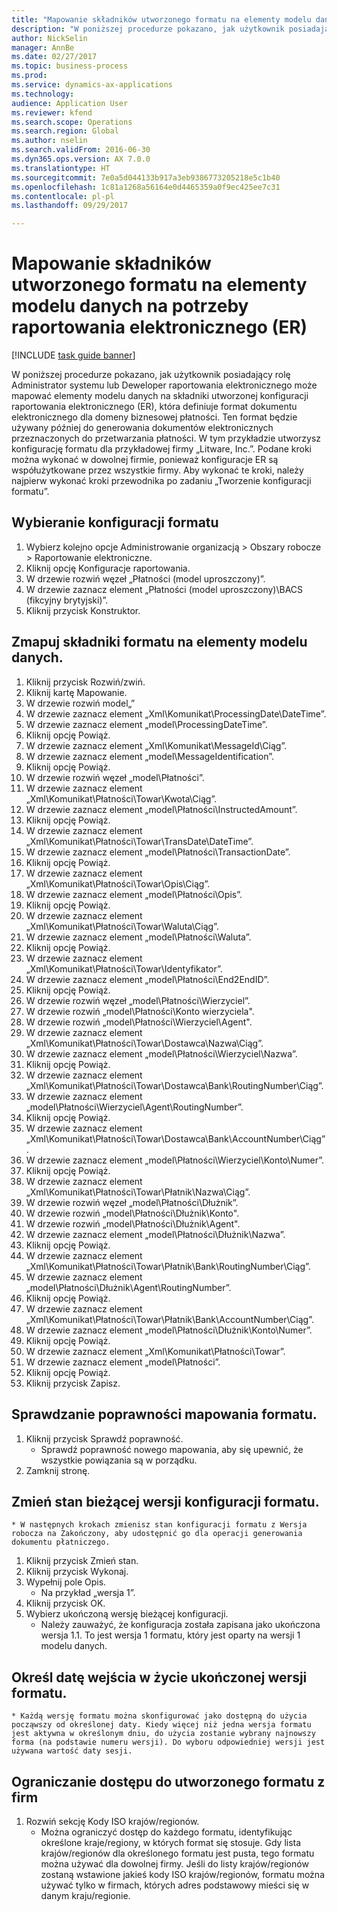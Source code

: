 ```yaml
--- 
title: "Mapowanie składników utworzonego formatu na elementy modelu danych na potrzeby raportowania elektronicznego (ER)"
description: "W poniższej procedurze pokazano, jak użytkownik posiadający rolę Administrator systemu lub Deweloper raportowania elektronicznego może mapować elementy modelu danych na składniki utworzonej konfiguracji raportowania elektronicznego (ER), która definiuje format dokumentu elektronicznego dla domeny biznesowej płatności."
author: NickSelin
manager: AnnBe
ms.date: 02/27/2017
ms.topic: business-process
ms.prod: 
ms.service: dynamics-ax-applications
ms.technology: 
audience: Application User
ms.reviewer: kfend
ms.search.scope: Operations
ms.search.region: Global
ms.author: nselin
ms.search.validFrom: 2016-06-30
ms.dyn365.ops.version: AX 7.0.0
ms.translationtype: HT
ms.sourcegitcommit: 7e0a5d044133b917a3eb9386773205218e5c1b40
ms.openlocfilehash: 1c81a1268a56164e0d4465359a0f9ec425ee7c31
ms.contentlocale: pl-pl
ms.lasthandoff: 09/29/2017

---
```

# <a name="map-components-of-the-created-format-to-data-model-elements-for-electronic-reporting-er"></a>Mapowanie składników utworzonego formatu na elementy modelu danych na potrzeby raportowania elektronicznego (ER)

[!INCLUDE [task guide banner](../../includes/task-guide-banner.md)]

W poniższej procedurze pokazano, jak użytkownik posiadający rolę Administrator systemu lub Deweloper raportowania elektronicznego może mapować elementy modelu danych na składniki utworzonej konfiguracji raportowania elektronicznego (ER), która definiuje format dokumentu elektronicznego dla domeny biznesowej płatności. Ten format będzie używany później do generowania dokumentów elektronicznych przeznaczonych do przetwarzania płatności. W tym przykładzie utworzysz konfigurację formatu dla przykładowej firmy „Litware, Inc.”. Podane kroki można wykonać w dowolnej firmie, ponieważ konfiguracje ER są współużytkowane przez wszystkie firmy. Aby wykonać te kroki, należy najpierw wykonać kroki przewodnika po zadaniu „Tworzenie konfiguracji formatu”.


## <a name="select-a-format-configuration"></a>Wybieranie konfiguracji formatu
1. Wybierz kolejno opcje Administrowanie organizacją > Obszary robocze > Raportowanie elektroniczne.
2. Kliknij opcję Konfiguracje raportowania.
3. W drzewie rozwiń węzeł „Płatności (model uproszczony)”.
4. W drzewie zaznacz element „Płatności (model uproszczony)\BACS (fikcyjny brytyjski)”.
5. Kliknij przycisk Konstruktor.

## <a name="map-format-components-to-data-model-elements"></a>Zmapuj składniki formatu na elementy modelu danych.
1. Kliknij przycisk Rozwiń/zwiń.
2. Kliknij kartę Mapowanie.
3. W drzewie rozwiń model„”
4. W drzewie zaznacz element „Xml\Komunikat\ProcessingDate\DateTime”.
5. W drzewie zaznacz element „model\ProcessingDateTime”.
6. Kliknij opcję Powiąż.
7. W drzewie zaznacz element „Xml\Komunikat\MessageId\Ciąg”.
8. W drzewie zaznacz element „model\MessageIdentification”.
9. Kliknij opcję Powiąż.
10. W drzewie rozwiń węzeł „model\Płatności”.
11. W drzewie zaznacz element „Xml\Komunikat\Płatności\Towar\Kwota\Ciąg”.
12. W drzewie zaznacz element „model\Płatności\InstructedAmount”.
13. Kliknij opcję Powiąż.
14. W drzewie zaznacz element „Xml\Komunikat\Płatności\Towar\TransDate\DateTime”.
15. W drzewie zaznacz element „model\Płatności\TransactionDate”.
16. Kliknij opcję Powiąż.
17. W drzewie zaznacz element „Xml\Komunikat\Płatności\Towar\Opis\Ciąg”.
18. W drzewie zaznacz element „model\Płatności\Opis”.
19. Kliknij opcję Powiąż.
20. W drzewie zaznacz element „Xml\Komunikat\Płatności\Towar\Waluta\Ciąg”.
21. W drzewie zaznacz element „model\Płatności\Waluta”.
22. Kliknij opcję Powiąż.
23. W drzewie zaznacz element „Xml\Komunikat\Płatności\Towar\Identyfikator”.
24. W drzewie zaznacz element „model\Płatności\End2EndID”.
25. Kliknij opcję Powiąż.
26. W drzewie rozwiń węzeł „model\Płatności\Wierzyciel”.
27. W drzewie rozwiń „model\Płatności\Konto wierzyciela".
28. W drzewie rozwiń „model\Płatności\Wierzyciel\Agent".
29. W drzewie zaznacz element „Xml\Komunikat\Płatności\Towar\Dostawca\Nazwa\Ciąg”.
30. W drzewie zaznacz element „model\Płatności\Wierzyciel\Nazwa”.
31. Kliknij opcję Powiąż.
32. W drzewie zaznacz element „Xml\Komunikat\Płatności\Towar\Dostawca\Bank\RoutingNumber\Ciąg”.
33. W drzewie zaznacz element „model\Płatności\Wierzyciel\Agent\RoutingNumber”.
34. Kliknij opcję Powiąż.
35. W drzewie zaznacz element „Xml\Komunikat\Płatności\Towar\Dostawca\Bank\AccountNumber\Ciąg”.
36. W drzewie zaznacz element „model\Płatności\Wierzyciel\Konto\Numer”.
37. Kliknij opcję Powiąż.
38. W drzewie zaznacz element „Xml\Komunikat\Płatności\Towar\Płatnik\Nazwa\Ciąg”.
39. W drzewie rozwiń węzeł „model\Płatności\Dłużnik”.
40. W drzewie rozwiń „model\Płatności\Dłużnik\Konto".
41. W drzewie rozwiń „model\Płatności\Dłużnik\Agent".
42. W drzewie zaznacz element „model\Płatności\Dłużnik\Nazwa”.
43. Kliknij opcję Powiąż.
44. W drzewie zaznacz element „Xml\Komunikat\Płatności\Towar\Płatnik\Bank\RoutingNumber\Ciąg”.
45. W drzewie zaznacz element „model\Płatności\Dłużnik\Agent\RoutingNumber”.
46. Kliknij opcję Powiąż.
47. W drzewie zaznacz element „Xml\Komunikat\Płatności\Towar\Płatnik\Bank\AccountNumber\Ciąg”.
48. W drzewie zaznacz element „model\Płatności\Dłużnik\Konto\Numer”.
49. Kliknij opcję Powiąż.
50. W drzewie zaznacz element „Xml\Komunikat\Płatności\Towar”.
51. W drzewie zaznacz element „model\Płatności”.
52. Kliknij opcję Powiąż.
53. Kliknij przycisk Zapisz.

## <a name="validate-format-mapping"></a>Sprawdzanie poprawności mapowania formatu.
1. Kliknij przycisk Sprawdź poprawność.
    * Sprawdź poprawność nowego mapowania, aby się upewnić, że wszystkie powiązania są w porządku.  
2. Zamknij stronę.

## <a name="change-status-of-the-current-version-of-format-configuration"></a>Zmień stan bieżącej wersji konfiguracji formatu.
    * W następnych krokach zmienisz stan konfiguracji formatu z Wersja robocza na Zakończony, aby udostępnić go dla operacji generowania dokumentu płatniczego.  
1. Kliknij przycisk Zmień stan.
2. Kliknij przycisk Wykonaj.
3. Wypełnij pole Opis.
    * Na przykład „wersja 1”.  
4. Kliknij przycisk OK.
5. Wybierz ukończoną wersję bieżącej konfiguracji.
    * Należy zauważyć, że konfiguracja została zapisana jako ukończona wersja 1.1. To jest wersja 1 formatu, który jest oparty na wersji 1 modelu danych.  

## <a name="define-effective-date-for-completed-version-of-format"></a>Określ datę wejścia w życie ukończonej wersji formatu.
    * Każdą wersję formatu można skonfigurować jako dostępną do użycia począwszy od określonej daty. Kiedy więcej niż jedna wersja formatu jest aktywna w określonym dniu, do użycia zostanie wybrany najnowszy forma (na podstawie numeru wersji). Do wyboru odpowiedniej wersji jest używana wartość daty sesji.  

## <a name="restrict-access-to-created-format-from-companies"></a>Ograniczanie dostępu do utworzonego formatu z firm
1. Rozwiń sekcję Kody ISO krajów/regionów.
    * Można ograniczyć dostęp do każdego formatu, identyfikując określone kraje/regiony, w których format się stosuje. Gdy lista krajów/regionów dla określonego formatu jest pusta, tego formatu można używać dla dowolnej firmy. Jeśli do listy krajów/regionów zostaną wstawione jakieś kody ISO krajów/regionów, formatu można używać tylko w firmach, których adres podstawowy mieści się w danym kraju/regionie.  


